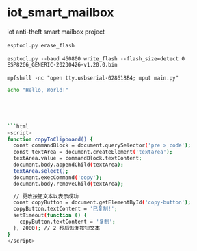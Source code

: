 # iot_smart_mailbox
iot anti-theft smart mailbox project
<br><br>```esptool.py erase_flash```
<br><br>```esptool.py --baud 460800 write_flash --flash_size=detect 0 ESP8266_GENERIC-20230426-v1.20.0.bin```
<br><br>```mpfshell -nc "open tty.usbserial-028618B4; mput main.py"```


```bash
echo "Hello, World!"





```html
<script>
function copyToClipboard() {
  const commandBlock = document.querySelector('pre > code');
  const textArea = document.createElement('textarea');
  textArea.value = commandBlock.textContent;
  document.body.appendChild(textArea);
  textArea.select();
  document.execCommand('copy');
  document.body.removeChild(textArea);

  // 更改按钮文本以表示成功
  const copyButton = document.getElementById('copy-button');
  copyButton.textContent = '已复制!';
  setTimeout(function () {
    copyButton.textContent = '复制';
  }, 2000); // 2 秒后恢复按钮文本
}
</script>
```
